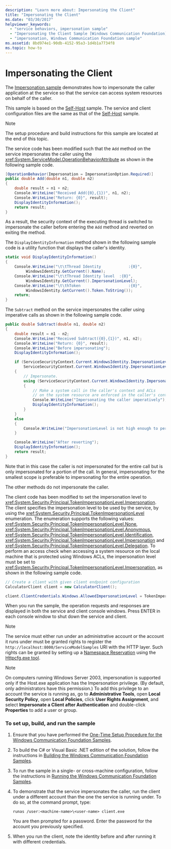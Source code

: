 ```yaml
---
description: "Learn more about: Impersonating the Client"
title: "Impersonating the Client"
ms.date: "03/30/2017"
helpviewer_keywords:
  - "service behaviors, impersonation sample"
  - "Impersonating the Client Sample [Windows Communication Foundation]"
  - "impersonation, Windows Communication Foundation sample"
ms.assetid: 8bd974e1-90db-4152-95a3-1d4b1a7734f8
ms.topic: how-to
---
```

# Impersonating the Client

The [Impersonation sample](https://github.com/dotnet/samples/tree/main/framework/wcf) demonstrates how to impersonate the caller application at the service so that the service can access system resources on behalf of the caller.

This sample is based on the [Self-Host](self-host.md) sample. The service and client configuration files are the same as that of the [Self-Host](self-host.md) sample.

> [!NOTE]
> The setup procedure and build instructions for this sample are located at the end of this topic.

The service code has been modified such that the `Add` method on the service impersonates the caller using the <xref:System.ServiceModel.OperationBehaviorAttribute> as shown in the following sample code.

```csharp
[OperationBehavior(Impersonation = ImpersonationOption.Required)]
public double Add(double n1, double n2)
{
    double result = n1 + n2;
    Console.WriteLine("Received Add({0},{1})", n1, n2);
    Console.WriteLine("Return: {0}", result);
    DisplayIdentityInformation();
    return result;
}
```

As a result, the security context of the executing thread is switched to impersonate the caller before entering the `Add` method and reverted on exiting the method.

The `DisplayIdentityInformation` method shown in the following sample code is a utility function that displays the caller's identity.

```csharp
static void DisplayIdentityInformation()
{
    Console.WriteLine("\t\tThread Identity            :{0}",
         WindowsIdentity.GetCurrent().Name);
    Console.WriteLine("\t\tThread Identity level  :{0}",
         WindowsIdentity.GetCurrent().ImpersonationLevel);
    Console.WriteLine("\t\thToken                     :{0}",
         WindowsIdentity.GetCurrent().Token.ToString());
    return;
}
```

The `Subtract` method on the service impersonates the caller using imperative calls as shown in the following sample code.

```csharp
public double Subtract(double n1, double n2)
{
    double result = n1 - n2;
    Console.WriteLine("Received Subtract({0},{1})", n1, n2);
    Console.WriteLine("Return: {0}", result);
    Console.WriteLine("Before impersonating");
    DisplayIdentityInformation();

    if (ServiceSecurityContext.Current.WindowsIdentity.ImpersonationLevel == TokenImpersonationLevel.Impersonation ||
        ServiceSecurityContext.Current.WindowsIdentity.ImpersonationLevel == TokenImpersonationLevel.Delegation)
    {
        // Impersonate.
        using (ServiceSecurityContext.Current.WindowsIdentity.Impersonate())
        {
            // Make a system call in the caller's context and ACLs
            // on the system resource are enforced in the caller's context.
            Console.WriteLine("Impersonating the caller imperatively");
            DisplayIdentityInformation();
        }
    }
    else
    {
        Console.WriteLine("ImpersonationLevel is not high enough to perform this operation.");
    }

    Console.WriteLine("After reverting");
    DisplayIdentityInformation();
    return result;
}
```

Note that in this case the caller is not impersonated for the entire call but is only impersonated for a portion of the call. In general, impersonating for the smallest scope is preferable to impersonating for the entire operation.

The other methods do not impersonate the caller.

The client code has been modified to set the impersonation level to <xref:System.Security.Principal.TokenImpersonationLevel.Impersonation>. The client specifies the impersonation level to be used by the service, by using the <xref:System.Security.Principal.TokenImpersonationLevel> enumeration. The enumeration supports the following values: <xref:System.Security.Principal.TokenImpersonationLevel.None>, <xref:System.Security.Principal.TokenImpersonationLevel.Anonymous>, <xref:System.Security.Principal.TokenImpersonationLevel.Identification>, <xref:System.Security.Principal.TokenImpersonationLevel.Impersonation> and <xref:System.Security.Principal.TokenImpersonationLevel.Delegation>. To perform an access check when accessing a system resource on the local machine that is protected using Windows ACLs, the impersonation level must be set to <xref:System.Security.Principal.TokenImpersonationLevel.Impersonation>, as shown in the following sample code.

```csharp
// Create a client with given client endpoint configuration
CalculatorClient client = new CalculatorClient();

client.ClientCredentials.Windows.AllowedImpersonationLevel = TokenImpersonationLevel.Impersonation;
```

When you run the sample, the operation requests and responses are displayed in both the service and client console windows. Press ENTER in each console window to shut down the service and client.

> [!NOTE]
> The service must either run under an administrative account or the account it runs under must be granted rights to register the `http://localhost:8000/ServiceModelSamples` URI with the HTTP layer. Such rights can be granted by setting up a [Namespace Reservation](/windows/win32/http/namespace-reservations-registrations-and-routing) using the [Httpcfg.exe tool](/windows/win32/http/httpcfg-exe).

> [!NOTE]
> On computers running Windows Server 2003, impersonation is supported only if the Host.exe application has the Impersonation privilege. (By default, only administrators have this permission.) To add this privilege to an account the service is running as, go to **Administrative Tools**, open **Local Security Policy**, open **Local Policies**, click **User Rights Assignment**, and select **Impersonate a Client after Authentication** and double-click **Properties** to add a user or group.

### To set up, build, and run the sample

1. Ensure that you have performed the [One-Time Setup Procedure for the Windows Communication Foundation Samples](one-time-setup-procedure-for-the-wcf-samples.md).

2. To build the C# or Visual Basic .NET edition of the solution, follow the instructions in [Building the Windows Communication Foundation Samples](building-the-samples.md).

3. To run the sample in a single- or cross-machine configuration, follow the instructions in [Running the Windows Communication Foundation Samples](running-the-samples.md).

4. To demonstrate that the service impersonates the caller, run the client under a different account than the one the service is running under. To do so, at the command prompt, type:

    ```console
    runas /user:<machine-name>\<user-name> client.exe
    ```

     You are then prompted for a password. Enter the password for the account you previously specified.

5. When you run the client, note the identity before and after running it with different credentials.
